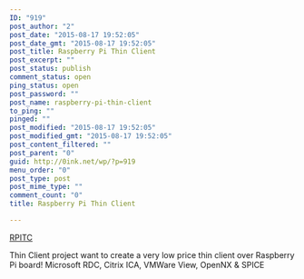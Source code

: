 ```yaml
---
ID: "919"
post_author: "2"
post_date: "2015-08-17 19:52:05"
post_date_gmt: "2015-08-17 19:52:05"
post_title: Raspberry Pi Thin Client
post_excerpt: ""
post_status: publish
comment_status: open
ping_status: open
post_password: ""
post_name: raspberry-pi-thin-client
to_ping: ""
pinged: ""
post_modified: "2015-08-17 19:52:05"
post_modified_gmt: "2015-08-17 19:52:05"
post_content_filtered: ""
post_parent: "0"
guid: http://0ink.net/wp/?p=919
menu_order: "0"
post_type: post
post_mime_type: ""
comment_count: "0"
title: Raspberry Pi Thin Client

---
```


[RPITC](http://rpitc.blogspot.nl/)

Thin Client project want to create a very low price thin client over Raspberry Pi board! Microsoft RDC, Citrix ICA, VMWare View, OpenNX & SPICE
